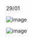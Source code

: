 29/01

![image](https://github.com/user-attachments/assets/26be9e84-f59b-4f21-8dc4-35942c8ba7d8)


![image](https://github.com/user-attachments/assets/048ece28-4795-44db-8236-139890bf22a3)
